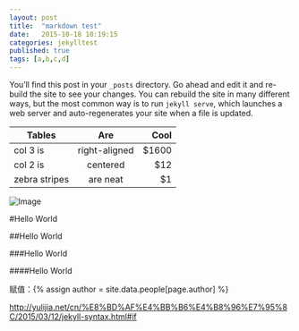 ```yaml
---
layout: post
title:  "markdown test"
date:   2015-10-18 10:19:15
categories: jekylltest
published: true
tags: [a,b,c,d]
---
```

You’ll find this post in your `_posts` directory. Go ahead and edit it and re-build the site to see your changes. You can rebuild the site in many different ways, but the most common way is to run `jekyll serve`, which launches a web server and auto-regenerates your site when a file is updated.

| Tables        | Are           | Cool    |
| ------------- |:-------------:| -------:|
| col 3 is      | right-aligned | $1600   |
| col 2 is      | centered      |   $12   |
| zebra stripes | are neat      |    $1   |


![Image]({{site.basepath}}/img/Running_cow.gif "Optional title")

#Hello World

##Hello World

###Hello World

####Hello World

赋值：\{\% assign author = site.data.people[page.author] \%\}

http://yulijia.net/cn/%E8%BD%AF%E4%BB%B6%E4%B8%96%E7%95%8C/2015/03/12/jekyll-syntax.html#if








